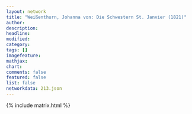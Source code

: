 ```yaml
---
layout: network
title: "Weißenthurn, Johanna von: Die Schwestern St. Janvier (1821)"
author:
description:
headline:
modified:
category:
tags: []
imagefeature: 
mathjax: 
chart: 
comments: false
featured: false
list: false
networkdata: 213.json
---
```

{% include matrix.html %}
